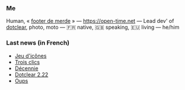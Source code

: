 ### Me

Human, « [footer de merde](https://open-time.net/post/2013/07/17/La-veritable-histoire-du-Footer-de-merde-) » — https://open-time.net — Lead dev' of [dotclear](https://git.dotclear.org/dev/dotclear), photo, moto — 🇫🇷 native, 🇬🇧 speaking, 🇪🇺 living — he/him

### Last news (in French)

<!-- BLOG-POST-LIST:START -->
- [Jeu d&#39;icônes](https://open-time.net/post/2022/05/16/Jeu-d-icones)
- [Trois clics](https://open-time.net/post/2022/05/15/Trois-clics)
- [Décennie](https://open-time.net/post/2022/05/14/Decennie)
- [Dotclear 2.22](https://open-time.net/post/2022/05/13/Dotclear-222)
- [Oups](https://open-time.net/post/2022/05/12/Oups)
<!-- BLOG-POST-LIST:END -->
